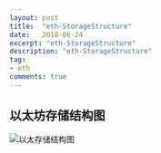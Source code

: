 ```yaml
---
layout: post
title:  "eth-StorageStructure"
date:   2018-06-24
excerpt: "eth-StorageStructure"
description: "eth-StorageStructure"
tag:
- eth
comments: true
---
```


## 以太坊存储结构图
![以太存储结构图](https://yangchenglong11.github.io/2018/03/18/the-store-of-block/core_data_structure.png)